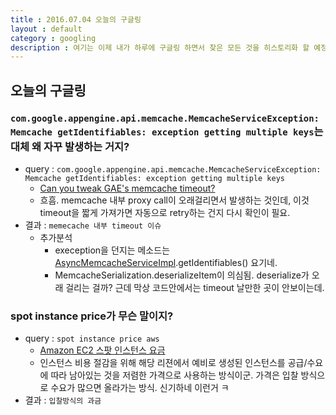 ```yaml
---
title : 2016.07.04 오늘의 구글링
layout : default
category : googling
description : 여기는 이제 내가 하루에 구글링 하면서 찾은 모든 것을 히스토리화 할 예정. 한 번 찾아본거를 다시 내가 씹어 남김으로써 머리에 좀 더 잘 남기려고.
---
```


## 오늘의 구글링

### `com.google.appengine.api.memcache.MemcacheServiceException: Memcache getIdentifiables: exception getting multiple keys`는 대체 왜 자꾸 발생하는 거지?
- query : `com.google.appengine.api.memcache.MemcacheServiceException: Memcache getIdentifiables: exception getting multiple keys`
  - [Can you tweak GAE's memcache timeout?](http://stackoverflow.com/questions/11893308/can-you-tweak-gaes-memcache-timeout)
  - 흐흠. memcache 내부 proxy call이 오래걸리면서 발생하는 것인데, 이것 timeout을 짧게 가져가면 자동으로 retry하는 건지 다시 확인이 필요.
- 결과 : `memecache 내부 timeout 이슈`
  - 추가분석
    - exeception을 던지는 메소드는 [AsyncMemcacheServiceImpl](https://code.google.com/p/googleappengine/source/browse/trunk/java/src/main/com/google/appengine/api/memcache/AsyncMemcacheServiceImpl.java?spec=svn522&r=522).getIdentifiables() 요기네.
    - MemcacheSerialization.deserializeItem이 의심됨. deserialize가 오래 걸리는 걸까? 근데 막상 코드안에서는 timeout 날만한 곳이 안보이는데.

### spot instance price가 무슨 말이지?
- query : `spot instance price aws`
  - [Amazon EC2 스팟 인스턴스 요금](https://aws.amazon.com/ko/ec2/spot/pricing/)
  - 인스턴스 비용 절감을 위해 해당 리젼에서 예비로 생성된 인스턴스를 공급/수요에 따라 남아있는 것을 저렴한 가격으로 사용하는 방식이군. 가격은 입찰 방식으로 수요가 많으면 올라가는 방식. 신기하네 이런거 ㅋ
- 결과 : `입찰방식의 과금`
